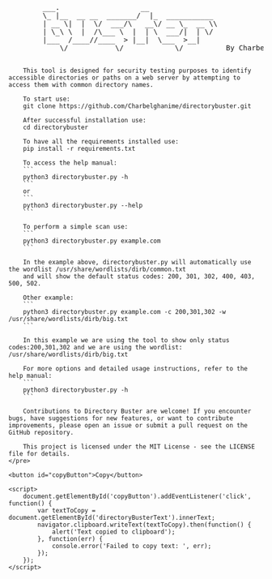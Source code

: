<!DOCTYPE html>
<html lang="en">
<head>
    <meta charset="UTF-8">
    <meta name="viewport" content="width=device-width, initial-scale=1.0">
    <title>Directory Buster Usage</title>
</head>
<body>
    <pre id="directoryBusterText">
        ___.                   __                
        \_ |__  __ __  _______/  |_  ___________ 
        | __ \|  |  \/  ___/\   __\/ __ \_  __ \\
        | \_\ \  |  /\___ \  |  | \  ___/|  | \/
        |___  /____//____  > |__|  \___  >__|   
            \/           \/            \/          By Charbel Ghanime

        This tool is designed for security testing purposes to identify accessible directories or paths on a web server by attempting to access them with common directory names.

        To start use: 
        git clone https://github.com/Charbelghanime/directorybuster.git

        After successful installation use: 
        cd directorybuster 

        To have all the requirements installed use:
        pip install -r requirements.txt 

        To access the help manual: 
        ``` 
        python3 directorybuster.py -h
        ``` 
        or 
        ``` 
        python3 directorybuster.py --help 
        ``` 

        To perform a simple scan use: 
        ``` 
        python3 directorybuster.py example.com 
        ``` 

        In the example above, directorybuster.py will automatically use the wordlist /usr/share/wordlists/dirb/common.txt 
        and will show the default status codes: 200, 301, 302, 400, 403, 500, 502. 

        Other example: 
        ``` 
        python3 directorybuster.py example.com -c 200,301,302 -w /usr/share/wordlists/dirb/big.txt 
        ``` 

        In this example we are using the tool to show only status codes:200,301,302 and we are using the wordlist: /usr/share/wordlists/dirb/big.txt 

        For more options and detailed usage instructions, refer to the help manual: 
        ``` 
        python3 directorybuster.py -h 
        ``` 

        Contributions to Directory Buster are welcome! If you encounter bugs, have suggestions for new features, or want to contribute improvements, please open an issue or submit a pull request on the GitHub repository.

        This project is licensed under the MIT License - see the LICENSE file for details.
    </pre>

    <button id="copyButton">Copy</button>

    <script>
        document.getElementById('copyButton').addEventListener('click', function() {
            var textToCopy = document.getElementById('directoryBusterText').innerText;
            navigator.clipboard.writeText(textToCopy).then(function() {
                alert('Text copied to clipboard');
            }, function(err) {
                console.error('Failed to copy text: ', err);
            });
        });
    </script>
</body>
</html>
